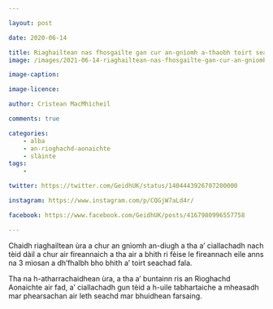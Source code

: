 ```yaml
---

layout: post

date: 2020-06-14

title: Riaghailtean nas fhosgailte gan cur an-gnìomh a-thaobh toirt seachad fala
image: /images/2021-06-14-riaghailtean-nas-fhosgailte-gan-cur-an-gniomh-a-thaobh-toirt-seachad-fala.png

image-caption:

image-licence:

author: Crìstean MacMhìcheil

comments: true

categories:
    - alba
    - an-rioghachd-aonaichte
    - slàinte
tags:
    -

twitter: https://twitter.com/GeidhUK/status/1404443926707200000

instagram: https://www.instagram.com/p/CQGjW7aLd4r/

facebook: https://www.facebook.com/GeidhUK/posts/4167980996557758

---
```


Chaidh riaghailtean ùra a chur an gnìomh an-diugh a tha a’ ciallachadh nach tèid dàil a chur air fireannaich a tha air a bhith ri fèise le fireannach eile anns na 3 mìosan a dh’fhalbh bho bhith a’ toirt seachad fala.

Tha na h-atharrachaidhean ùra, a tha a’ buntainn ris an Rìoghachd Aonaichte air fad, a’ ciallachadh gun tèid a h-uile tabhartaiche a mheasadh mar phearsachan air leth seachd mar bhuidhean farsaing.

